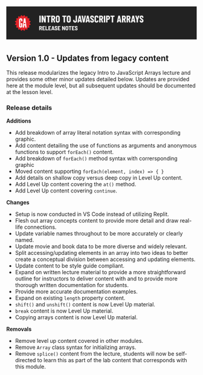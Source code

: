 # ![Intro to JavaScript Arrays - Release Notes](./assets/hero-release-notes.png)

## Version 1.0 - Updates from legacy content

This release modularizes the legacy Intro to JavaScript Arrays lecture and provides some other minor updates detailed below. Updates are provided here at the module level, but all subsequent updates should be documented at the lesson level.

### Release details

**Additions**

- Add breakdown of array literal notation syntax with corresponding graphic.
- Add content detailing the use of functions as arguments and anonymous functions to support `forEach()` content.
- Add breakdown of `forEach()` method syntax with corrersponding graphic
- Moved content supporting `forEach(element, index) => { }` 
- Add details on shallow copy versus deep copy in Level Up content.
- Add Level Up content covering the `at()` method.
- Add Level Up content covering `continue`.

**Changes**

- Setup is now conducted in VS Code instead of utilizing Replit.
- Flesh out array concepts content to provide more detail and draw real-life connections.
- Update variable names throughout to be more accurately or clearly named.
- Update movie and book data to be more diverse and widely relevant.
- Split accessing/updating elements in an array into two ideas to better create a conceptual division between accessing and updating elements.
- Update content to be style guide compliant.
- Expand on written lecture material to provide a more straightforward outline for instructors to deliver content with and to provide more thorough written documentation for students.
- Provide more accurate documentation examples.
- Expand on existing `length` property content.
- `shift()` and `unshift()` content is now Level Up material.
- `break` content is now Level Up material.
- Copying arrays content is now Level Up material.

**Removals**

- Remove level up content covered in other modules.
- Remove `Array` class syntax for initializing arrays.
- Remove `splice()` content from the lecture, students will now be self-directed to learn this as part of the lab content that corresponds with this module.
